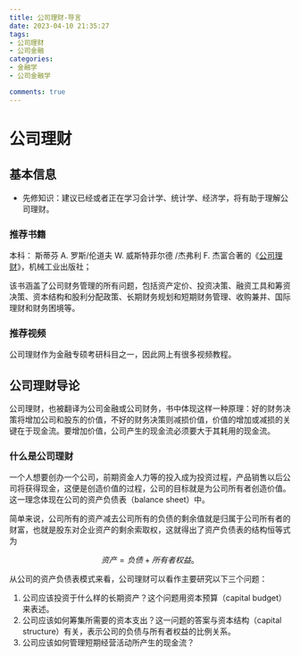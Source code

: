 ```yaml
---
title: 公司理财-导言
date: 2023-04-10 21:35:27
tags:
- 公司理财
- 公司金融
categories:
- 金融学
- 公司金融学

comments: true
---
```

# 公司理财
## 基本信息

- 先修知识：建议已经或者正在学习会计学、统计学、经济学，将有助于理解公司理财。

### 推荐书籍
本科：
斯蒂芬 A. 罗斯/伦道夫 W. 威斯特菲尔德 /杰弗利 F. 杰富合著的《[公司理财](https://book.douban.com/subject/10441759/)》，机械工业出版社；

该书涵盖了公司财务管理的所有问题，包括资产定价、投资决策、融资工具和筹资决策、资本结构和股利分配政策、长期财务规划和短期财务管理、收购兼并、国际理财和财务困境等。
### 推荐视频
公司理财作为金融专硕考研科目之一，因此网上有很多视频教程。
## 公司理财导论
公司理财，也被翻译为公司金融或公司财务，书中体现这样一种原理：好的财务决策将增加公司和股东的价值，不好的财务决策则减损价值，价值的增加或减损的关键在于现金流。要增加价值，公司产生的现金流必须要大于其耗用的现金流。
### 什么是公司理财
一个人想要创办一个公司，前期资金人力等的投入成为投资过程，产品销售以后公司将获得现金，这便是创造价值的过程，公司的目标就是为公司所有者创造价值。这一理念体现在公司的资产负债表（balance sheet）中。

简单来说，公司所有的资产减去公司所有的负债的剩余值就是归属于公司所有者的财富，也就是股东对企业资产的剩余索取权，这就得出了资产负债表的结构恒等式为

$$资产=负债+所有者权益。$$

从公司的资产负债表模式来看，公司理财可以看作主要研究以下三个问题：

1. 公司应该投资于什么样的长期资产？这个问题用资本预算（capital budget）来表述。
2. 公司应该如何筹集所需要的资本支出？这一问题的答案与资本结构（capital structure）有关，表示公司的负债与所有者权益的比例关系。
3. 公司应该如何管理短期经营活动所产生的现金流？


